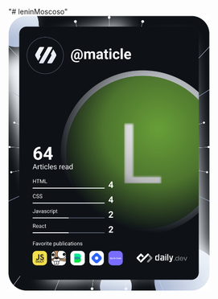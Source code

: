"# leninMoscoso" 
<a href="https://app.daily.dev/DailyDevTips"><img src="https://github.com/leninMoscoso/leninMoscoso/blob/master/devcard.svg" width="400" alt="Lenin Moscoso's Dev Card"/></a>
